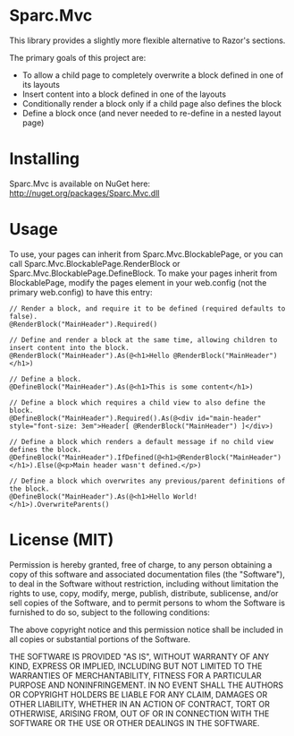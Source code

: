 # Sparc.Mvc
This library provides a slightly more flexible alternative to Razor's sections.

The primary goals of this project are:

* To allow a child page to completely overwrite a block defined in one of its layouts
* Insert content into a block defined in one of the layouts
* Conditionally render a block only if a child page also defines the block
* Define a block once (and never needed to re-define in a nested layout page)

# Installing
Sparc.Mvc is available on NuGet here: http://nuget.org/packages/Sparc.Mvc.dll

# Usage
To use, your pages can inherit from Sparc.Mvc.BlockablePage, or you can call Sparc.Mvc.BlockablePage.RenderBlock or Sparc.Mvc.BlockablePage.DefineBlock.  To make your pages inherit from BlockablePage, modify the pages element in your web.config (not the primary web.config) to have this entry: <pages pageBaseType="Sparc.Mvc.BlockablePage">

    // Render a block, and require it to be defined (required defaults to false).
    @RenderBlock("MainHeader").Required()
    
    // Define and render a block at the same time, allowing children to insert content into the block.
    @RenderBlock("MainHeader").As(@<h1>Hello @RenderBlock("MainHeader")</h1>)
    
    // Define a block.
    @DefineBlock("MainHeader").As(@<h1>This is some content</h1>)
    
    // Define a block which requires a child view to also define the block.
    @DefineBlock("MainHeader").Required().As(@<div id="main-header" style="font-size: 3em">Header[ @RenderBlock("MainHeader") ]</div>)

    // Define a block which renders a default message if no child view defines the block.
    @DefineBlock("MainHeader").IfDefined(@<h1>@RenderBlock("MainHeader")</h1>).Else(@<p>Main header wasn't defined.</p>)
    
    // Define a block which overwrites any previous/parent definitions of the block.
    @DefineBlock("MainHeader").As(@<h1>Hello World!</h1>).OverwriteParents()


# License (MIT)
Permission is hereby granted, free of charge, to any person obtaining a copy of this software and associated documentation files (the "Software"), to deal in the Software without restriction, including without limitation the rights to use, copy, modify, merge, publish, distribute, sublicense, and/or sell copies of the Software, and to permit persons to whom the Software is furnished to do so, subject to the following conditions:

The above copyright notice and this permission notice shall be included in all copies or substantial portions of the Software.

THE SOFTWARE IS PROVIDED "AS IS", WITHOUT WARRANTY OF ANY KIND, EXPRESS OR IMPLIED, INCLUDING BUT NOT LIMITED TO THE WARRANTIES OF MERCHANTABILITY, FITNESS FOR A PARTICULAR PURPOSE AND NONINFRINGEMENT. IN NO EVENT SHALL THE AUTHORS OR COPYRIGHT HOLDERS BE LIABLE FOR ANY CLAIM, DAMAGES OR OTHER LIABILITY, WHETHER IN AN ACTION OF CONTRACT, TORT OR OTHERWISE, ARISING FROM, OUT OF OR IN CONNECTION WITH THE SOFTWARE OR THE USE OR OTHER DEALINGS IN THE SOFTWARE.